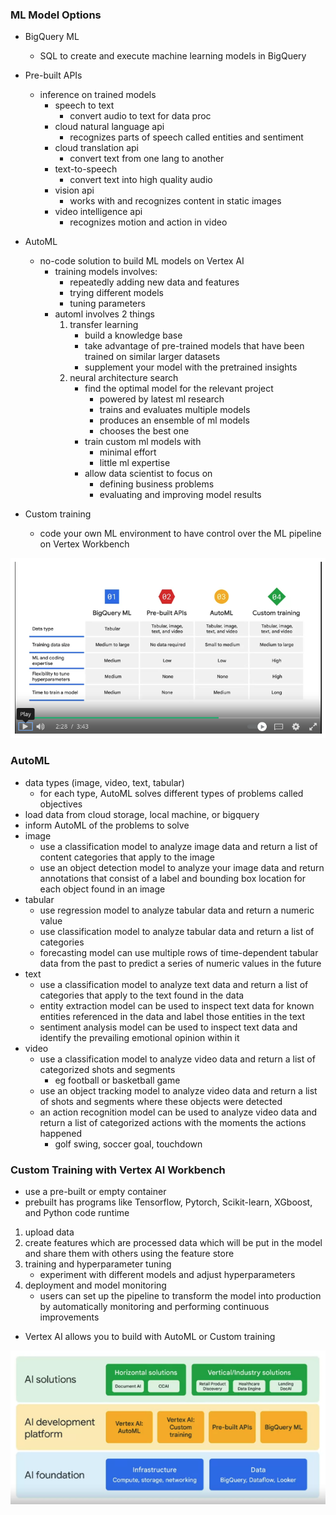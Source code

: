 ### ML Model Options
- BigQuery ML
	- SQL to create and execute machine learning models in BigQuery
- Pre-built APIs
	- inference on trained models
		- speech to text
			- convert audio to text for data proc
		- cloud natural language api
			- recognizes parts of speech called entities and sentiment
		- cloud translation api
			- convert text from one lang to another
		- text-to-speech
			- convert text into high quality audio
		- vision api
			- works with and recognizes content in static images
		- video intelligence api
			- recognizes motion and action in video
- AutoML
	- no-code solution to build ML models on Vertex AI
		- training models involves: 
			- repeatedly adding new data and features
			- trying different models
			- tuning parameters
		- automl involves 2 things
			1. transfer learning
				- build a knowledge base
				- take advantage of pre-trained models that have been trained on similar larger datasets
				- supplement your model with the pretrained insights
			2. neural architecture search
				- find the optimal model for the relevant project
					- powered by latest ml research
					- trains and evaluates multiple models
					- produces an ensemble of ml models
					- chooses the best one
				- train custom ml models with
					- minimal effort
					- little ml expertise
				- allow data scientist to focus on
					- defining business problems
					- evaluating and improving model results
				
						
- Custom training
	- code your own ML environment to have control over the ML pipeline on Vertex Workbench

![](./google-ml-options.png)

### AutoML
- data types (image, video, text, tabular)
	- for each type, AutoML solves different types of problems called objectives
- load data from cloud storage, local machine, or bigquery
- inform AutoML of the problems to solve
- image
	- use a classification model to analyze image data and return a list of content categories that apply to the image
	- use an object detection model to analyze your image data and return annotations that consist of a label and bounding box location for each object found in an image
- tabular
	- use regression model to analyze tabular data and return a numeric value
	- use classification model to analyze tabular data and return a list of categories
	- forecasting model can use multiple rows of time-dependent tabular data from the past to predict a series of numeric values in the future
- text
	- use a classification model to analyze text data and return a list of categories that apply to the text found in the data
	- entity extraction model can be used to inspect text data for known entities referenced in the data and label those entities in the text 
	- sentiment analysis model can be used to inspect text data and identify the prevailing emotional opinion within it
- video
	- use a classification model to analyze video data and return a list of categorized shots and segments
		- eg football or basketball game
	- use an object tracking model to analyze video data and return a list of shots and segments where these objects were detected 
	- an action recognition model can be used to analyze video data and return a list of categorized actions with the moments the actions happened
		- golf swing, soccer goal, touchdown

### Custom Training with Vertex AI Workbench
- use a pre-built or empty container
- prebuilt has programs like Tensorflow, Pytorch, Scikit-learn, XGboost, and Python code runtime
1. upload data
2. create features which are processed data which will be put in the model and share them with others using the feature store
3. training and hyperparameter tuning
	- experiment with different models and adjust hyperparameters
4. deployment and model monitoring
	- users can set up the pipeline to transform the model into production by automatically monitoring and performing continuous improvements
- Vertex AI allows you to build with AutoML or Custom training

![](./google-ai-solutions.png)


